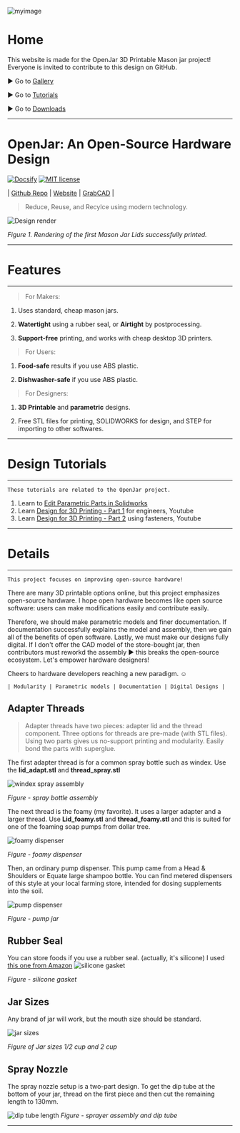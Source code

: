 ![myimage](/img/img_banner_gallery_trim.jpg ':class=header-image-full-width')

# Home

This website is made for the OpenJar 3D Printable Mason jar project!  Everyone is invited to contribute to this design on GitHub.

► Go to [Gallery](gallery.md)

► Go to [Tutorials](tutorials.md)

► Go to [Downloads](topic3.md)

---

# OpenJar: An Open-Source Hardware Design

[![Docsify](https://img.shields.io/npm/v/docsify?label=docsify)](https://docsify.js.org/)
[![MIT license](https://img.shields.io/badge/License-MIT-blue.svg)](https://github.com/hibbitts-design/docsify-open-course-starter-kit/blob/main/LICENSE)

| [Github Repo](https://github.com/dmalawey/OpenJar ':class=button') 
| [Website](https://qr.page/g/2VtU8nxHXhN ':class=button')
| [GrabCAD](https://grabcad.com/library/openjar-1 ':class=button') |

> Reduce, Reuse, and Recylce using modern technology.



![Design render](img/rend_jarsArray.jpg ':class=image-25')

_Figure 1. Rendering of the first Mason Jar Lids successfully printed._

---
# Features
---

> For Makers:

1. Uses standard, cheap mason jars.

2. **Watertight** using a rubber seal, or **Airtight** by postprocessing.

3. **Support-free** printing, and works with cheap desktop 3D printers.

> For Users:

1. **Food-safe** results if you use ABS plastic.

2. **Dishwasher-safe** if you use ABS plastic.

> For Designers:

1. **3D Printable** and **parametric** designs.

2. Free STL files for printing, SOLIDWORKS for design, and STEP for importing to other softwares.

---
# Design Tutorials
---

```
These tutorials are related to the OpenJar project.
```
1. Learn to [Edit Parametric Parts in Solidworks](https://grabcad.com/tutorials/how-to-edit-parametric-parts-solidworks)
2. Learn [Design for 3D Printing - Part 1](https://youtu.be/HYnm2MD0Nks) for engineers, Youtube
3. Learn [Design for 3D Printing - Part 2](https://youtu.be/LMyhFwJscI0) using fasteners, Youtube

---
# Details
---

```
This project focuses on improving open-source hardware!
```

There are many 3D printable options online, but this project emphasizes open-source hardware.  I hope open hardware becomes like open source software: users can make modifications easily and contribute easily.

Therefore, we should make parametric models and finer documentation.  If documentation successfully explains the model and assembly, then we gain all of the benefits of open software. Lastly, we must make our designs fully digital. If I don't offer the CAD model of the store-bought jar, then contributors must reworkd the assembly ► this breaks the open-source ecosystem. Let's empower hardware designers! 

Cheers to hardware developers reaching a new paradigm. ☺

```
| Modularity | Parametric models | Documentation | Digital Designs | 
```

## Adapter Threads <br>


>Adapter threads have two pieces: adapter lid and the thread component.  Three options for threads are pre-made (with STL files).  Using two parts gives us no-support printing and modularity.  Easily bond the parts with superglue.


The first adapter thread is for a common spray bottle such as windex.  Use the **lid_adapt.stl** and **thread_spray.stl**

![windex spray assembly](https://d2t1xqejof9utc.cloudfront.net/screenshots/pics/5d5ee6d4e2c91ff5ddf7f72ecf03dda1/large.jpg ':class=image-25')

_Figure - spray bottle assembly_

The next thread is the foamy (my favorite).  It uses a larger adapter and a larger thread. Use **Lid_foamy.stl** and **thread_foamy.stl** and this is suited for one of the foaming soap pumps from dollar tree.

![foamy dispenser](https://d2t1xqejof9utc.cloudfront.net/screenshots/pics/0e301b40c55337cb42571cf4b019824a/large.jpg ':class=image-25')

_Figure - foamy dispenser_

Then, an ordinary pump dispenser.  This pump came from a Head & Shoulders or Equate large shampoo bottle.  You can find metered dispensers of this style at your local farming store, intended for dosing supplements into the soil.

![pump dispenser](img/img_pumpJar.jpg ':class=image-25')

_Figure - pump jar_


## Rubber Seal <br>

You can store foods if you use a rubber seal. (actually, it's silicone)  I used [this one from Amazon](https://www.amazon.com/gp/product/B07TY28LZV/ref=ppx_yo_dt_b_search_asin_title?ie=UTF8&psc=1)
![silicone gasket](https://d2t1xqejof9utc.cloudfront.net/screenshots/pics/4ef7b5d7b7dfd6a7d94dbe8c128466e2/large.jpg)

_Figure - silicone gasket_

## Jar Sizes


Any brand of jar will work, but the mouth size should be standard.

![jar sizes](img/img_jarSizes.jpg ':class=image-25')

_Figure of Jar sizes 1/2 cup and 2 cup_


## Spray Nozzle


The spray nozzle setup is a two-part design.  To get the dip tube at the bottom of your jar, thread on the first piece and then cut the remaining length to 130mm.

![dip tube length](https://d2t1xqejof9utc.cloudfront.net/screenshots/pics/1789e0103e3ff3923c5b252176b52948/original.jpg)
_Figure - sprayer assembly and dip tube_

---
